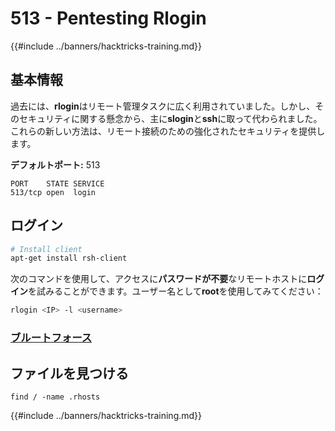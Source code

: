 # 513 - Pentesting Rlogin

{{#include ../banners/hacktricks-training.md}}


## 基本情報

過去には、**rlogin**はリモート管理タスクに広く利用されていました。しかし、そのセキュリティに関する懸念から、主に**slogin**と**ssh**に取って代わられました。これらの新しい方法は、リモート接続のための強化されたセキュリティを提供します。

**デフォルトポート:** 513
```
PORT    STATE SERVICE
513/tcp open  login
```
## **ログイン**
```bash
# Install client
apt-get install rsh-client
```
次のコマンドを使用して、アクセスに**パスワードが不要**なリモートホストに**ログイン**を試みることができます。ユーザー名として**root**を使用してみてください：
```bash
rlogin <IP> -l <username>
```
### [ブルートフォース](../generic-hacking/brute-force.md#rlogin)

## ファイルを見つける
```
find / -name .rhosts
```
{{#include ../banners/hacktricks-training.md}}
